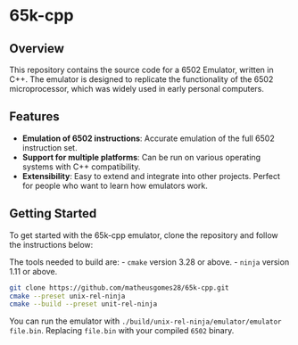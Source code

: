 # 65k-cpp

## Overview
This repository contains the source code for a 6502 Emulator, written in C++. The emulator is designed to replicate the functionality of the 6502 microprocessor, which was widely used in early personal computers.

## Features
- **Emulation of 6502 instructions**: Accurate emulation of the full 6502 instruction set.
- **Support for multiple platforms**: Can be run on various operating systems with C++ compatibility.
- **Extensibility**: Easy to extend and integrate into other projects. Perfect for people who want to learn how emulators work.

## Getting Started
To get started with the 65k-cpp emulator, clone the repository and follow the instructions below:

The tools needed to build are:
    - `cmake` version 3.28 or above.
    - `ninja` version 1.11 or above.

```bash
git clone https://github.com/matheusgomes28/65k-cpp.git
cmake --preset unix-rel-ninja
cmake --build --preset unit-rel-ninja
```

You can run the emulator with `./build/unix-rel-ninja/emulator/emulator file.bin`. Replacing
`file.bin` with your compiled `6502` binary.
